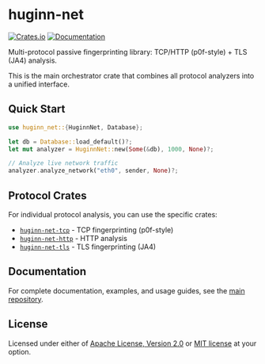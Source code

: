 # huginn-net

[![Crates.io](https://img.shields.io/crates/v/huginn-net.svg)](https://crates.io/crates/huginn-net)
[![Documentation](https://docs.rs/huginn-net/badge.svg)](https://docs.rs/huginn-net)

Multi-protocol passive fingerprinting library: TCP/HTTP (p0f-style) + TLS (JA4) analysis.

This is the main orchestrator crate that combines all protocol analyzers into a unified interface.

## Quick Start

```rust
use huginn_net::{HuginnNet, Database};

let db = Database::load_default()?;
let mut analyzer = HuginnNet::new(Some(&db), 1000, None)?;

// Analyze live network traffic
analyzer.analyze_network("eth0", sender, None)?;
```

## Protocol Crates

For individual protocol analysis, you can use the specific crates:

- [`huginn-net-tcp`](https://crates.io/crates/huginn-net-tcp) - TCP fingerprinting (p0f-style)
- [`huginn-net-http`](https://crates.io/crates/huginn-net-http) - HTTP analysis  
- [`huginn-net-tls`](https://crates.io/crates/huginn-net-tls) - TLS fingerprinting (JA4)

## Documentation

For complete documentation, examples, and usage guides, see the [main repository](https://github.com/biandratti/huginn-net).

## License

Licensed under either of [Apache License, Version 2.0](https://github.com/biandratti/huginn-net/blob/master/LICENSE-APACHE) or [MIT license](https://github.com/biandratti/huginn-net/blob/master/LICENSE-MIT) at your option.
